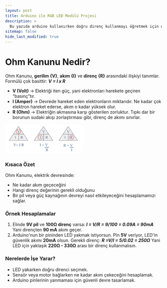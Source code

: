 ```yaml
---
layout: post
title: Arduino ile RGB LED Modülü Projesi
description: >
  Bu yazıda arduino kullanırken doğru direnç kullanmayı öğretmek için ohm kanununu açıkladım.
sitemap: false
hide_last_modified: true
---
```


# Ohm Kanunu Nedir?
Ohm Kanunu, **gerilim {V}**, **akım {I}** ve **direnç {R}** arasındaki ilişkiyi tanımlar.
Formülü çok basittir:
    ***V = I x R***
- **V (Volt)** → Elektriği iten güç, yani elektronları harekete geçiren “basınç”tır.
- **I (Amper)** → Devrede hareket eden elektronların miktarıdır. Ne kadar çok elektron hareket ederse, akım o kadar yüksek olur.
- **R (Ohm)** → Elektriğin akmasına karşı gösterilen zorluktur. Tıpkı dar bir borunun sudaki akışı zorlaştırması gibi, direnç de akımı sınırlar.

<a href="/assets/img/blog/ohm-kanunu-formul.jpg" target="_blank">
  <img src="/assets/img/blog/ohm-kanunu-formul.jpg" alt="Fotoğraf 1" style="width:50%; border-radius:10px;">
</a>

### Kısaca Özet
Ohm Kanunu, elektrik devresinde:
- Ne kadar akım geçeceğini
- Hangi direnç değerinin gerekli olduğunu
- Bir pil veya güç kaynağının devreyi nasıl etkileyeceğini hesaplamamızı sağlar.

### Örnek Hesaplamalar
1. Elinde **9V pil** ve **100Ω direnç** varsa:
    ***I = V/R = 9/100 = 0.09A = 90mA***
Yani dirençten **90 mA** akım geçer.
2. Arduino'nun bir pininden LED yakmak istiyorsun. Pin **5V** veriyor, LED'in güvenlik akımı **20mA** olsun.
Gerekli direnç:
    ***R =V/I = 5/0.02 = 250Ω***
Yani LED için yaklaşık **220Ω - 330Ω** arası bir direnç kullanmalısın.

### Nerelerde İşe Yarar?
- LED yakarken doğru direnci seçmek.
- Sensör veya motor bağlarken ne kadar akım çekeceğini hesaplamak.
- Arduino pinlerinin yanmaması için güvenli devre tasarlamak.




